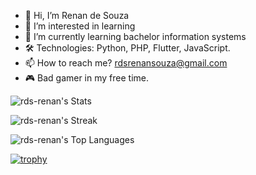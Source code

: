 - 👋 Hi, I’m Renan de Souza
- 👀 I’m interested in learning
- 🌱 I’m currently learning bachelor information systems
- 🛠️ Technologies: Python, PHP, Flutter, JavaScript.
- 📫 How to reach me? rdsrenansouza@gmail.com
- 🎮 Bad gamer in my free time.

![rds-renan's Stats](https://github-readme-stats.vercel.app/api?username=rds-renan&theme=blueberry&show_icons=true&hide_border=false&count_private=true&card_width=420)

![rds-renan's Streak](https://github-readme-streak-stats.herokuapp.com/?user=rds-renan&theme=blueberry&hide_border=false&card_width=420)

![rds-renan's Top Languages](https://github-readme-stats.vercel.app/api/top-langs/?username=rds-renan&theme=blueberry&show_icons=true&hide_border=false&layout=compact&card_width=420)

[![trophy](https://github-profile-trophy.vercel.app/?username=rds-renan&theme=darkhub)](https://github.com/rds-renan/github-profile-trophy)

<!---
rds-renan/rds-renan is a ✨ special ✨ repository because its `README.md` (this file) appears on your GitHub profile.
You can click the Preview link to take a look at your changes.
--->
